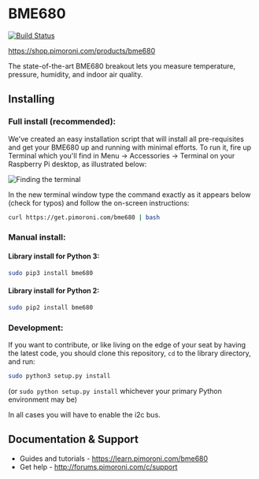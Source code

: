 # BME680

[![Build Status](https://travis-ci.org/pimoroni/bme680-python.svg?branch=master)](https://travis-ci.org/pimoroni/bme680-python)

https://shop.pimoroni.com/products/bme680

The state-of-the-art BME680 breakout lets you measure temperature, pressure, humidity, and indoor air quality.

## Installing

### Full install (recommended):

We've created an easy installation script that will install all pre-requisites and get your BME680
up and running with minimal efforts. To run it, fire up Terminal which you'll find in Menu -> Accessories -> Terminal
on your Raspberry Pi desktop, as illustrated below:

![Finding the terminal](http://get.pimoroni.com/resources/github-repo-terminal.png)

In the new terminal window type the command exactly as it appears below (check for typos) and follow the on-screen instructions:

```bash
curl https://get.pimoroni.com/bme680 | bash
```

### Manual install:

#### Library install for Python 3:

```bash
sudo pip3 install bme680
```

#### Library install for Python 2:

```bash
sudo pip2 install bme680
```

### Development:

If you want to contribute, or like living on the edge of your seat by having the latest code, you should clone this repository, `cd` to the library directory, and run:

```bash
sudo python3 setup.py install
```
(or `sudo python setup.py install` whichever your primary Python environment may be)

In all cases you will have to enable the i2c bus.

## Documentation & Support

* Guides and tutorials - https://learn.pimoroni.com/bme680
* Get help - http://forums.pimoroni.com/c/support

